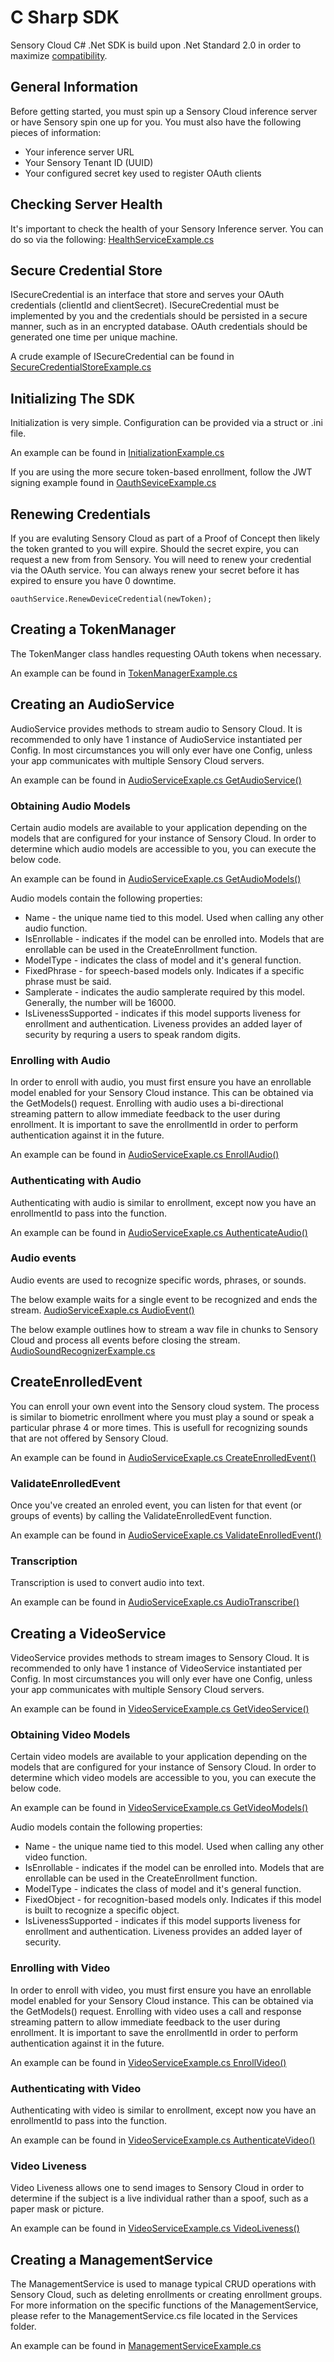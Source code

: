 # C Sharp SDK

Sensory Cloud C# .Net SDK is build upon .Net Standard 2.0 in order to maximize [compatibility](https://dotnet.microsoft.com/platform/dotnet-standard#versions).

## General Information

Before getting started, you must spin up a Sensory Cloud inference server or have Sensory spin one up for you. You must also have the following pieces of information:
* Your inference server URL
* Your Sensory Tenant ID (UUID)
* Your configured secret key used to register OAuth clients

## Checking Server Health

It's important to check the health of your Sensory Inference server. You can do so via the following:
[HealthServiceExample.cs](Test/Examples/HealthServiceExample.cs)

## Secure Credential Store

ISecureCredential is an interface that store and serves your OAuth credentials (clientId and clientSecret).
ISecureCredential must be implemented by you and the credentials should be persisted in a secure manner, such as in an encrypted database.
OAuth credentials should be generated one time per unique machine.

A crude example of ISecureCredential can be found in [SecureCredentialStoreExample.cs](Test/Examples/AudioServiceExample.cs)

## Initializing The SDK

Initialization is very simple. Configuration can be provided via a struct or .ini file.

An example can be found in [InitializationExample.cs](Test/Examples/InitializationExample.cs)

If you are using the more secure token-based enrollment, follow the JWT signing example found in [OauthSeviceExample.cs](Test/Examples/AudioServiceExample.cs)

## Renewing Credentials

If you are evaluting Sensory Cloud as part of a Proof of Concept then likely the token granted to you will expire.
Should the secret expire, you can request a new from from Sensory. You will need to renew your credential via the OAuth service.
You can always renew your secret before it has expired to ensure you have 0 downtime.

```
oauthService.RenewDeviceCredential(newToken);
```

## Creating a TokenManager

The TokenManger class handles requesting OAuth tokens when necessary.

An example can be found in [TokenManagerExample.cs](Test/Examples/TokenManagerExample.cs)

## Creating an AudioService

AudioService provides methods to stream audio to Sensory Cloud. It is recommended to only have 1 instance of AudioService
instantiated per Config. In most circumstances you will only ever have one Config, unless your app communicates with
multiple Sensory Cloud servers.

An example can be found in [AudioServiceExaple.cs GetAudioService()](Test/Examples/AudioServiceExaple.cs)

### Obtaining Audio Models

Certain audio models are available to your application depending on the models that are configured for your instance of Sensory Cloud.
In order to determine which audio models are accessible to you, you can execute the below code.

An example can be found in [AudioServiceExaple.cs GetAudioModels()](Test/Examples/AudioServiceExaple.cs)

Audio models contain the following properties:
* Name - the unique name tied to this model. Used when calling any other audio function.
* IsEnrollable - indicates if the model can be enrolled into. Models that are enrollable can be used in the CreateEnrollment function.
* ModelType - indicates the class of model and it's general function.
* FixedPhrase - for speech-based models only. Indicates if a specific phrase must be said.
* Samplerate - indicates the audio samplerate required by this model. Generally, the number will be 16000.
* IsLivenessSupported - indicates if this model supports liveness for enrollment and authentication. Liveness provides an added layer of security by requring a users to speak random digits.

### Enrolling with Audio

In order to enroll with audio, you must first ensure you have an enrollable model enabled for your Sensory Cloud instance. This can be obtained via the GetModels() request.
Enrolling with audio uses a bi-directional streaming pattern to allow immediate feedback to the user during enrollment. It is important to save the enrollmentId
in order to perform authentication against it in the future.

An example can be found in [AudioServiceExaple.cs EnrollAudio()](Test/Examples/AudioServiceExaple.cs)

### Authenticating with Audio

Authenticating with audio is similar to enrollment, except now you have an enrollmentId to pass into the function.

An example can be found in [AudioServiceExaple.cs AuthenticateAudio()](Test/Examples/AudioServiceExaple.cs)

### Audio events

Audio events are used to recognize specific words, phrases, or sounds.

The below example waits for a single event to be recognized and ends the stream.
[AudioServiceExaple.cs AudioEvent()](Test/Examples/AudioServiceExaple.cs)

The below example outlines how to stream a wav file in chunks to Sensory Cloud and process all events before closing the stream.
[AudioSoundRecognizerExample.cs](Test/Examples/AudioSoundRecognizerExample.cs)

## CreateEnrolledEvent

You can enroll your own event into the Sensory cloud system. The process is similar to biometric enrollment where you must
play a sound or speak a particular phrase 4 or more times. This is usefull for recognizing sounds that are not offered by Sensory Cloud.

An example can be found in [AudioServiceExaple.cs CreateEnrolledEvent()](Test/Examples/CreateEnrolledEvent.cs)

### ValidateEnrolledEvent

Once you've created an enroled event, you can listen for that event (or groups of events) by calling
the ValidateEnrolledEvent function.

An example can be found in [AudioServiceExaple.cs ValidateEnrolledEvent()](Test/Examples/ValidateEnrolledEvent.cs)

### Transcription

Transcription is used to convert audio into text.

An example can be found in [AudioServiceExaple.cs AudioTranscribe()](Test/Examples/AudioTranscribe.cs)

## Creating a VideoService

VideoService provides methods to stream images to Sensory Cloud. It is recommended to only have 1 instance of VideoService
instantiated per Config. In most circumstances you will only ever have one Config, unless your app communicates with
multiple Sensory Cloud servers.

An example can be found in [VideoServiceExample.cs GetVideoService()](Test/Examples/VideoServiceExample.cs)

### Obtaining Video Models

Certain video models are available to your application depending on the models that are configured for your instance of Sensory Cloud.
In order to determine which video models are accessible to you, you can execute the below code.

An example can be found in [VideoServiceExample.cs GetVideoModels()](Test/Examples/VideoServiceExample.cs)

Audio models contain the following properties:
* Name - the unique name tied to this model. Used when calling any other video function.
* IsEnrollable - indicates if the model can be enrolled into. Models that are enrollable can be used in the CreateEnrollment function.
* ModelType - indicates the class of model and it's general function.
* FixedObject - for recognition-based models only. Indicates if this model is built to recognize a specific object.
* IsLivenessSupported - indicates if this model supports liveness for enrollment and authentication. Liveness provides an added layer of security.

### Enrolling with Video

In order to enroll with video, you must first ensure you have an enrollable model enabled for your Sensory Cloud instance. This can be obtained via the GetModels() request.
Enrolling with video uses a call and response streaming pattern to allow immediate feedback to the user during enrollment. It is important to save the enrollmentId
in order to perform authentication against it in the future.

An example can be found in [VideoServiceExample.cs EnrollVideo()](Test/Examples/VideoServiceExample.cs)

### Authenticating with Video

Authenticating with video is similar to enrollment, except now you have an enrollmentId to pass into the function.

An example can be found in [VideoServiceExample.cs AuthenticateVideo()](Test/Examples/VideoServiceExample.cs)

### Video Liveness

Video Liveness allows one to send images to Sensory Cloud in order to determine if the subject is a live individual rather than a spoof, such as a paper mask or picture.

An example can be found in [VideoServiceExample.cs VideoLiveness()](Test/Examples/VideoServiceExample.cs)

## Creating a ManagementService

The ManagementService is used to manage typical CRUD operations with Sensory Cloud, such as deleting enrollments or creating enrollment groups.
For more information on the specific functions of the ManagementService, please refer to the ManagementService.cs file located in the Services folder.

An example can be found in [ManagementServiceExample.cs](Test/Examples/ManagementServiceExample.cs)
